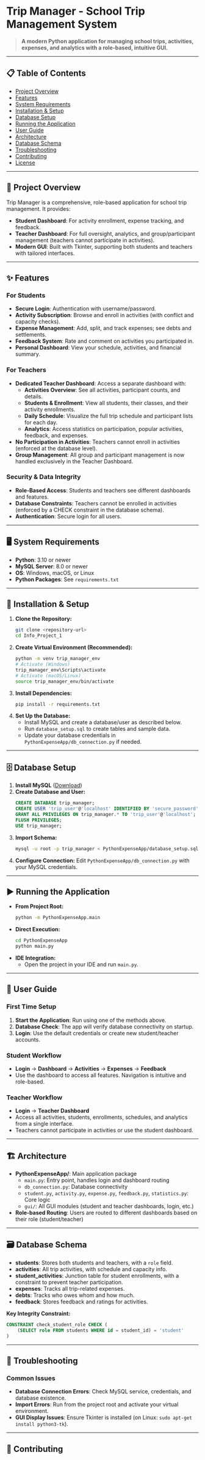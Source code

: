 # Trip Manager - School Trip Management System

> **A modern Python application for managing school trips, activities, expenses, and analytics with a role-based, intuitive GUI.**

---

## 📋 Table of Contents
- [Project Overview](#project-overview)
- [Features](#features)
- [System Requirements](#system-requirements)
- [Installation & Setup](#installation--setup)
- [Database Setup](#database-setup)
- [Running the Application](#running-the-application)
- [User Guide](#user-guide)
- [Architecture](#architecture)
- [Database Schema](#database-schema)
- [Troubleshooting](#troubleshooting)
- [Contributing](#contributing)
- [License](#license)

---

## 🎯 Project Overview

Trip Manager is a comprehensive, role-based application for school trip management. It provides:
- **Student Dashboard**: For activity enrollment, expense tracking, and feedback.
- **Teacher Dashboard**: For full oversight, analytics, and group/participant management (teachers cannot participate in activities).
- **Modern GUI**: Built with Tkinter, supporting both students and teachers with tailored interfaces.

---

## ✨ Features

### For Students
- **Secure Login**: Authentication with username/password.
- **Activity Subscription**: Browse and enroll in activities (with conflict and capacity checks).
- **Expense Management**: Add, split, and track expenses; see debts and settlements.
- **Feedback System**: Rate and comment on activities you participated in.
- **Personal Dashboard**: View your schedule, activities, and financial summary.

### For Teachers
- **Dedicated Teacher Dashboard**: Access a separate dashboard with:
  - **Activities Overview**: See all activities, participant counts, and details.
  - **Students & Enrollment**: View all students, their classes, and their activity enrollments.
  - **Daily Schedule**: Visualize the full trip schedule and participant lists for each day.
  - **Analytics**: Access statistics on participation, popular activities, feedback, and expenses.
- **No Participation in Activities**: Teachers cannot enroll in activities (enforced at the database level).
- **Group Management**: All group and participant management is now handled exclusively in the Teacher Dashboard.

### Security & Data Integrity
- **Role-Based Access**: Students and teachers see different dashboards and features.
- **Database Constraints**: Teachers cannot be enrolled in activities (enforced by a CHECK constraint in the database schema).
- **Authentication**: Secure login for all users.

---

## 🖥️ System Requirements
- **Python**: 3.10 or newer
- **MySQL Server**: 8.0 or newer
- **OS**: Windows, macOS, or Linux
- **Python Packages**: See `requirements.txt`

---

## 🚀 Installation & Setup

1. **Clone the Repository:**
   ```sh
   git clone <repository-url>
   cd Info_Project_1
   ```
2. **Create Virtual Environment (Recommended):**
   ```sh
   python -m venv trip_manager_env
   # Activate (Windows)
   trip_manager_env\Scripts\activate
   # Activate (macOS/Linux)
   source trip_manager_env/bin/activate
   ```
3. **Install Dependencies:**
   ```sh
   pip install -r requirements.txt
   ```
4. **Set Up the Database:**
   - Install MySQL and create a database/user as described below.
   - Run `database_setup.sql` to create tables and sample data.
   - Update your database credentials in `PythonExpenseApp/db_connection.py` if needed.

---

## 🗄️ Database Setup

1. **Install MySQL** ([Download](https://dev.mysql.com/downloads/))
2. **Create Database and User:**
   ```sql
   CREATE DATABASE trip_manager;
   CREATE USER 'trip_user'@'localhost' IDENTIFIED BY 'secure_password';
   GRANT ALL PRIVILEGES ON trip_manager.* TO 'trip_user'@'localhost';
   FLUSH PRIVILEGES;
   USE trip_manager;
   ```
3. **Import Schema:**
   ```sh
   mysql -u root -p trip_manager < PythonExpenseApp/database_setup.sql
   ```
4. **Configure Connection:**
   Edit `PythonExpenseApp/db_connection.py` with your MySQL credentials.

---

## ▶️ Running the Application

- **From Project Root:**
  ```sh
  python -m PythonExpenseApp.main
  ```
- **Direct Execution:**
  ```sh
  cd PythonExpenseApp
  python main.py
  ```
- **IDE Integration:**
  - Open the project in your IDE and run `main.py`.

---

## 📖 User Guide

### First Time Setup
1. **Start the Application**: Run using one of the methods above.
2. **Database Check**: The app will verify database connectivity on startup.
3. **Login**: Use the default credentials or create new student/teacher accounts.

### Student Workflow
- **Login** → **Dashboard** → **Activities** → **Expenses** → **Feedback**
- Use the dashboard to access all features. Navigation is intuitive and role-based.

### Teacher Workflow
- **Login** → **Teacher Dashboard**
- Access all activities, students, enrollments, schedules, and analytics from a single interface.
- Teachers cannot participate in activities or use the student dashboard.

---

## 🏗️ Architecture

- **PythonExpenseApp/**: Main application package
  - `main.py`: Entry point, handles login and dashboard routing
  - `db_connection.py`: Database connectivity
  - `student.py`, `activity.py`, `expense.py`, `feedback.py`, `statistics.py`: Core logic
  - `gui/`: All GUI modules (student and teacher dashboards, login, etc.)
- **Role-based Routing**: Users are routed to different dashboards based on their role (student/teacher)

---

## 🗃️ Database Schema

- **students**: Stores both students and teachers, with a `role` field.
- **activities**: All trip activities, with schedule and capacity info.
- **student_activities**: Junction table for student enrollments, with a constraint to prevent teacher participation.
- **expenses**: Tracks all trip-related expenses.
- **debts**: Tracks who owes whom and how much.
- **feedback**: Stores feedback and ratings for activities.

**Key Integrity Constraint:**
```sql
CONSTRAINT check_student_role CHECK (
    (SELECT role FROM students WHERE id = student_id) = 'student'
)
```

---

## 🔧 Troubleshooting

### Common Issues
- **Database Connection Errors**: Check MySQL service, credentials, and database existence.
- **Import Errors**: Run from the project root and activate your virtual environment.
- **GUI Display Issues**: Ensure Tkinter is installed (on Linux: `sudo apt-get install python3-tk`).

---

## 🤝 Contributing


